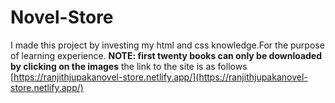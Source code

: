 # Novel-Store
I made this project by investing my html and css knowledge.For the purpose of learning experience.
**NOTE: first twenty books can only be downloaded by clicking on the images** the link to the site is as follows
[https://ranjithjupakanovel-store.netlify.app/](https://ranjithjupakanovel-store.netlify.app/)
